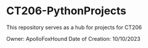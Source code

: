 # CT206-PythonProjects
This repository serves as a hub for projects for CT206

Owner: ApolloFoxHound
Date of Creation: 10/10/2023

